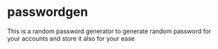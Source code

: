 # passwordgen
This is a random password generator to generate random password for your accounts and store it also for your ease
